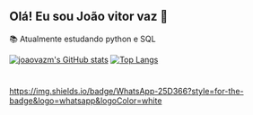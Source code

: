 ## Olá! Eu sou João vitor vaz 👋

📚 Atualmente estudando python e SQL 

[![joaovazm's GitHub stats](https://github-readme-stats.vercel.app/api?username=joaovazm)](https://github.com/joaovazm/github-readme-stats)
[![Top Langs](https://github-readme-stats.vercel.app/api/top-langs/?username=joaovazm)](https://github.com/joaovazm/github-readme-stats)
#
https://img.shields.io/badge/WhatsApp-25D366?style=for-the-badge&logo=whatsapp&logoColor=white
